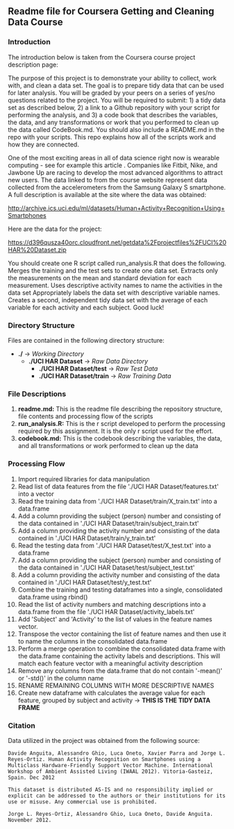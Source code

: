 ## Readme file for Coursera Getting and Cleaning Data Course

### Introduction
The introduction below is taken from the Coursera course project description page: 

>
The purpose of this project is to demonstrate your ability to collect, work with, and clean a data set. The goal is to prepare tidy data that can be used for later analysis. You will be graded by your peers on a series of yes/no questions related to the project. You will be required to submit: 1) a tidy data set as described below, 2) a link to a Github repository with your script for performing the analysis, and 3) a code book that describes the variables, the data, and any transformations or work that you performed to clean up the data called CodeBook.md. You should also include a README.md in the repo with your scripts. This repo explains how all of the scripts work and how they are connected.  
>
One of the most exciting areas in all of data science right now is wearable computing - see for example this article . Companies like Fitbit, Nike, and Jawbone Up are racing to develop the most advanced algorithms to attract new users. The data linked to from the course website represent data collected from the accelerometers from the Samsung Galaxy S smartphone. A full description is available at the site where the data was obtained: 
>
>
http://archive.ics.uci.edu/ml/datasets/Human+Activity+Recognition+Using+Smartphones
>
>
Here are the data for the project: 
>
>
https://d396qusza40orc.cloudfront.net/getdata%2Fprojectfiles%2FUCI%20HAR%20Dataset.zip
>
>
You should create one R script called run_analysis.R that does the following. 
Merges the training and the test sets to create one data set.
Extracts only the measurements on the mean and standard deviation for each measurement. 
Uses descriptive activity names to name the activities in the data set
Appropriately labels the data set with descriptive variable names. 
Creates a second, independent tidy data set with the average of each variable for each activity and each subject. 
Good luck!


### Directory Structure
Files are contained in the following directory structure:

* **./**   -> *Working Directory*
  * **./UCI HAR Dataset**  -> *Raw Data Directory*
    * **./UCI HAR Dataset/test** -> *Raw Test Data*
    * **./UCI HAR Dataset/train** -> *Raw Training Data*


### File Descriptions
1. **readme.md:** This is the readme file describing the repository structure, file contents and processing flow of the scripts
2. **run_analysis.R:** This is the r script developed to perform the processing required by this assignment.  It is the only r script used for the effort.
3. **codebook.md:** This is the codebook describing the variables, the data, and all transformations or work performed to clean up the data


### Processing Flow
1. Import required libraries for data manipulation
2. Read list of data features from the file './UCI HAR Dataset/features.txt' into a vector
3. Read the training data from './UCI HAR Dataset/train/X_train.txt' into a data.frame
4. Add a column providing the subject (person) number and consisting of the data contained in
'./UCI HAR Dataset/train/subject_train.txt'
5. Add a column providing the activity number and consisting of the data contained in
'./UCI HAR Dataset/train/y_train.txt'
6. Read the testing data from './UCI HAR Dataset/test/X_test.txt' into a data.frame
7. Add a column providing the subject (person) number and consisting of the data contained in
'./UCI HAR Dataset/test/subject_test.txt'
8. Add a column providing the activity number and consisting of the data contained in
'./UCI HAR Dataset/test/y_test.txt'
9. Combine the training and testing dataframes into a single, consolidated data.frame using rbind()
10. Read the list of activity numbers and matching descriptions into a data.frame from the file
'./UCI HAR Dataset/activity_labels.txt'
11. Add 'Subject' and 'Activity' to the list of values in the feature names vector.
12. Transpose the vector containing the list of feature names and then use it to name the
columns in the consolidated data.frame
13. Perform a merge operation to combine the consolidated data.frame with the data.frame containing
the activity labels and descriptions.  This will match each feature vector with a meaningful activity
description
14. Remove any columns from the data.frame that do not contain '-mean()' or '-std()' in the column
name
15. RENAME REMAINING COLUMNS WITH MORE DESCRIPTIVE NAMES
16. Create new dataframe with calculates the average value for each feature, grouped by
subject and activity -> **THIS IS THE TIDY DATA FRAME**


### Citation
Data utilized in the project was obtained from the following source:
```
Davide Anguita, Alessandro Ghio, Luca Oneto, Xavier Parra and Jorge L. Reyes-Ortiz. Human Activity Recognition on Smartphones using a Multiclass Hardware-Friendly Support Vector Machine. International Workshop of Ambient Assisted Living (IWAAL 2012). Vitoria-Gasteiz, Spain. Dec 2012

This dataset is distributed AS-IS and no responsibility implied or explicit can be addressed to the authors or their institutions for its use or misuse. Any commercial use is prohibited.

Jorge L. Reyes-Ortiz, Alessandro Ghio, Luca Oneto, Davide Anguita. November 2012.
```
